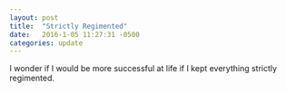 ```yaml
---
layout: post
title:  "Strictly Regimented"
date:   2016-1-05 11:27:31 -0500
categories: update
---
```

I wonder if I would be more successful at life if I kept everything strictly regimented.

